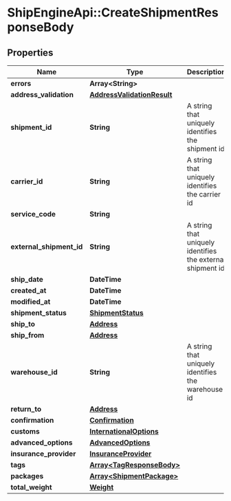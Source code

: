 # ShipEngineApi::CreateShipmentResponseBody

## Properties
Name | Type | Description | Notes
------------ | ------------- | ------------- | -------------
**errors** | **Array&lt;String&gt;** |  | [optional] 
**address_validation** | [**AddressValidationResult**](AddressValidationResult.md) |  | [optional] 
**shipment_id** | **String** | A string that uniquely identifies the shipment id | [optional] 
**carrier_id** | **String** | A string that uniquely identifies the carrier id | [optional] 
**service_code** | **String** |  | [optional] 
**external_shipment_id** | **String** | A string that uniquely identifies the external shipment id | [optional] 
**ship_date** | **DateTime** |  | [optional] 
**created_at** | **DateTime** |  | [optional] 
**modified_at** | **DateTime** |  | [optional] 
**shipment_status** | [**ShipmentStatus**](ShipmentStatus.md) |  | [optional] 
**ship_to** | [**Address**](Address.md) |  | [optional] 
**ship_from** | [**Address**](Address.md) |  | [optional] 
**warehouse_id** | **String** | A string that uniquely identifies the warehouse id | [optional] 
**return_to** | [**Address**](Address.md) |  | [optional] 
**confirmation** | [**Confirmation**](Confirmation.md) |  | [optional] 
**customs** | [**InternationalOptions**](InternationalOptions.md) |  | [optional] 
**advanced_options** | [**AdvancedOptions**](AdvancedOptions.md) |  | [optional] 
**insurance_provider** | [**InsuranceProvider**](InsuranceProvider.md) |  | [optional] 
**tags** | [**Array&lt;TagResponseBody&gt;**](TagResponseBody.md) |  | [optional] 
**packages** | [**Array&lt;ShipmentPackage&gt;**](ShipmentPackage.md) |  | [optional] 
**total_weight** | [**Weight**](Weight.md) |  | [optional] 


